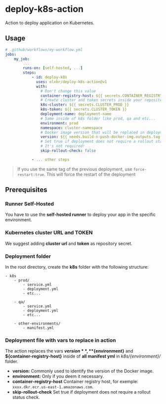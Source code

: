 # deploy-k8s-action
Action to deploy application on Kubernetes.

## Usage

```yaml
# .github/workflows/my-workflow.yml
jobs:
    my_job:
        ...
        runs-on: [self-hosted, ...]
        steps:
            - id: deploy-k8s
              uses: olxbr/deploy-k8s-action@v1
              with:
                # Don't change this value
                container-registry-host: ${{ secrets.CONTAINER_REGISTRY_HOST }}
                # Create cluster and token secrets inside your repository
                k8s-cluster: ${{ secrets.CLUSTER_PROD }}
                k8s-token: ${{ secrets.CLUSTER_TOKEN }}
                deployment-name: deployment-name
                # Same inside of k8s folder like prod, qa and etc...
                environment: prod
                namespace: cluster-namespace
                # Docker image version that will be replaced in deployment.yml
                version: ${{ needs.build-n-push-docker-img.outputs.tag }}
                # Set true if deployment does not require a rollout status check
                # It's not required!
                skip-rollout-check: false

            - ... other steps
```

> If you use the same tag of the previous deployment, use `force-restart:true`.
> This will force the restart of the deployment

## Prerequisites

### Runner Self-Hosted
You have to use the **self-hosted runner** to deploy your app in the specific environment.

### Kubernetes cluster URL and TOKEN
We suggest adding **cluster url** and **token** as repository secret.

### Deployment folder
In the root directory, create the **k8s** folder with the following structure:

```
- k8s
    - prod/
        - service.yml
        - deployment.yml
        - etc...

    - qa/
        - service.yml
        - deployment.yml
        - etc...

    - other-environments/
        - manifest.yml
```

### Deployment file with vars to replace in action
The action replaces the vars **${version}**, **${environment}** and **${container-registry-host}** inside of **all manifest yml** in *k8s/{environment}/* folder.

- **version:** Commonly used to identify the version of the Docker image.
- **environment:** Only if you deem it necessary.
- **container-registry-host** Container registry host, for exemple: `xxxx.dkr.ecr.us-east-1.amazonaws.com`.
- **skip-rollout-check** Set true if deployment does not require a rollout status check.
